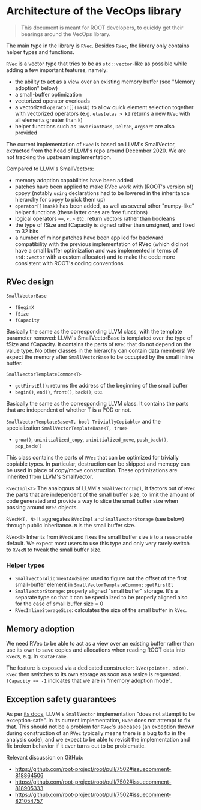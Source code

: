 # Architecture of the VecOps library

> This document is meant for ROOT developers, to quickly get their bearings around the VecOps library.

The main type in the library is `RVec`. Besides `RVec`, the library only contains helper types and functions.

`RVec` is a vector type that tries to be as `std::vector`-like as possible while adding a
few important features, namely:
- the ability to act as a view over an existing memory buffer (see "Memory adoption" below)
- a small-buffer optimization
- vectorized operator overloads
- a vectorized `operator[](mask)` to allow quick element selection together with vectorized operators
  (e.g. `etas[etas > k]` returns a new `RVec` with all elements greater than `k`)
- helper functions such as `InvariantMass`, `DeltaR`, `Argsort` are also provided

The current implementation of `RVec` is based on LLVM's SmallVector, extracted
from the head of LLVM's repo around December 2020.
We are not tracking the upstream implementation.

Compared to LLVM's SmallVectors:

- memory adoption capabilities have been added
- patches have been applied to make RVec work with (ROOT's version of) cppyy (notably `using` declarations had to be
  lowered in the inheritance hierarchy for cppyy to pick them up)
- `operator[](mask)` has been added, as well as several other "numpy-like" helper
  functions (these latter ones are free functions)
- logical operators `==`, `<`, `>` etc. return vectors rather than booleans
- the type of fSize and fCapacity is signed rather than unsigned, and fixed to 32 bits
- a number of minor patches have been applied for backward compatibility with the previous
  implementation of RVec (which did not have a small buffer optimization and was implemented
  in terms of `std::vector` with a custom allocator) and to make the code more consistent
  with ROOT's coding conventions

## RVec design

`SmallVectorBase`
   - `fBeginX`
   - `fSize`
   - `fCapacity`

   Basically the same as the corresponding LLVM class, with the template parameter removed: LLVM's SmallVectorBase
   is templated over the type of fSize and fCapacity. It contains the parts of `RVec` that do not depend on the value
   type.
   No other classes in the hierarchy can contain data members! We expect the memory after `SmallVectorBase` to be
   occupied by the small inline buffer.

`SmallVectorTemplateCommon<T>`
   - `getFirstEl()`: returns the address of the beginning of the small buffer
   - `begin()`, `end()`, `front()`, `back()`, etc.

   Basically the same as the corresponding LLVM class.
   It contains the parts that are independent of whether T is a POD or not.

`SmallVectorTemplateBase<T, bool TriviallyCopiable>` and the specialization `SmallVectorTemplateBase<T, true>`
   - `grow()`, `uninitialized_copy`, `uninitialized_move`, `push_back()`, `pop_back()`

   This class contains the parts of `RVec` that can be optimized for trivially copiable types.
   In particular, destruction can be skipped and memcpy can be used in place of copy/move construction.
   These optimizations are inherited from LLVM's SmallVector.

`RVecImpl<T>`
   The analogous of LLVM's `SmallVectorImpl`, it factors out of `RVec` the parts that are independent of
   the small buffer size, to limit the amount of code generated and provide a way to slice the small buffer
   size when passing around `RVec` objects.

`RVecN<T, N>`
   It aggregates `RVecImpl` and `SmallVectorStorage` (see below) through public inheritance.
   `N` is the small buffer size.

`RVec<T>`
   Inherits from `RVecN` and fixes the small buffer size `N` to a reasonable default.
   We expect most users to use this type and only very rarely switch to `RVecN` to tweak the small buffer size.

### Helper types

- `SmallVectorAlignmentAndSize`: used to figure out the offset of the first small-buffer element in
  `SmallVectorTemplateCommon::getFirstEl`
- `SmallVectorStorage`: properly aligned "small buffer" storage. It's a separate type so that it can be specialized to
  be properly aligned also for the case of small buffer size = 0
- `RVecInlineStorageSize`: calculates the size of the small buffer in `RVec`.

## Memory adoption

We need RVec to be able to act as a view over an existing buffer rather than use its own
to save copies and allocations when reading ROOT data into `RVec`s, e.g. in `RDataFrame`.

The feature is exposed via a dedicated constructor: `RVec(pointer, size)`.
`RVec` then switches to its own storage as soon as a resize is requested.
`fCapacity == -1` indicates that we are in "memory adoption mode".

## Exception safety guarantees

As per [its docs](https://llvm.org/doxygen/classllvm_1_1SmallVector.html), LLVM's
`SmallVector` implementation "does not attempt to be exception-safe".
In its current implementation, `RVec` does not attempt to fix that.
This should not be a problem for `RVec`'s usecases (an exception thrown during
construction of an `RVec` typically means there is a bug to fix in the analysis code),
and we expect to be able to revisit the implementation and fix broken behavior if it
ever turns out to be problematic.

Relevant discussion on GitHub:

- https://github.com/root-project/root/pull/7502#issuecomment-818864506
- https://github.com/root-project/root/pull/7502#issuecomment-818905333
- https://github.com/root-project/root/pull/7502#issuecomment-821054757


